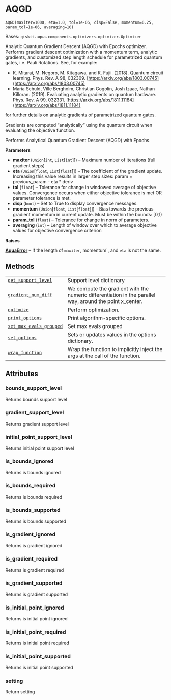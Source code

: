 # AQGD

<span id="undefined" />

`AQGD(maxiter=1000, eta=1.0, tol=1e-06, disp=False, momentum=0.25, param_tol=1e-06, averaging=10)`

Bases: `qiskit.aqua.components.optimizers.optimizer.Optimizer`

Analytic Quantum Gradient Descent (AQGD) with Epochs optimizer. Performs gradient descent optimization with a momentum term, analytic gradients, and customized step length schedule for parametrized quantum gates, i.e. Pauli Rotations. See, for example:

*   K. Mitarai, M. Negoro, M. Kitagawa, and K. Fujii. (2018). Quantum circuit learning. Phys. Rev. A 98, 032309. [https://arxiv.org/abs/1803.00745](https://arxiv.org/abs/1803.00745)
*   Maria Schuld, Ville Bergholm, Christian Gogolin, Josh Izaac, Nathan Killoran. (2019). Evaluating analytic gradients on quantum hardware. Phys. Rev. A 99, 032331. [https://arxiv.org/abs/1811.11184](https://arxiv.org/abs/1811.11184)

for further details on analytic gradients of parametrized quantum gates.

Gradients are computed “analytically” using the quantum circuit when evaluating the objective function.

Performs Analytical Quantum Gradient Descent (AQGD) with Epochs.

**Parameters**

*   **maxiter** (`Union`\[`int`, `List`\[`int`]]) – Maximum number of iterations (full gradient steps)
*   **eta** (`Union`\[`float`, `List`\[`float`]]) – The coefficient of the gradient update. Increasing this value results in larger step sizes: param = previous\_param - eta \* deriv
*   **tol** (`float`) – Tolerance for change in windowed average of objective values. Convergence occurs when either objective tolerance is met OR parameter tolerance is met.
*   **disp** (`bool`) – Set to True to display convergence messages.
*   **momentum** (`Union`\[`float`, `List`\[`float`]]) – Bias towards the previous gradient momentum in current update. Must be within the bounds: \[0,1)
*   **param\_tol** (`float`) – Tolerance for change in norm of parameters.
*   **averaging** (`int`) – Length of window over which to average objective values for objective convergence criterion

**Raises**

[**AquaError**](qiskit.aqua.AquaError#qiskit.aqua.AquaError "qiskit.aqua.AquaError") – If the length of `maxiter`, momentum\`, and `eta` is not the same.

## Methods

|                                                                                                                                                                                                                     |                                                                                                           |
| ------------------------------------------------------------------------------------------------------------------------------------------------------------------------------------------------------------------- | --------------------------------------------------------------------------------------------------------- |
| [`get_support_level`](qiskit.aqua.components.optimizers.AQGD.get_support_level#qiskit.aqua.components.optimizers.AQGD.get_support_level "qiskit.aqua.components.optimizers.AQGD.get_support_level")                 | Support level dictionary                                                                                  |
| [`gradient_num_diff`](qiskit.aqua.components.optimizers.AQGD.gradient_num_diff#qiskit.aqua.components.optimizers.AQGD.gradient_num_diff "qiskit.aqua.components.optimizers.AQGD.gradient_num_diff")                 | We compute the gradient with the numeric differentiation in the parallel way, around the point x\_center. |
| [`optimize`](qiskit.aqua.components.optimizers.AQGD.optimize#qiskit.aqua.components.optimizers.AQGD.optimize "qiskit.aqua.components.optimizers.AQGD.optimize")                                                     | Perform optimization.                                                                                     |
| [`print_options`](qiskit.aqua.components.optimizers.AQGD.print_options#qiskit.aqua.components.optimizers.AQGD.print_options "qiskit.aqua.components.optimizers.AQGD.print_options")                                 | Print algorithm-specific options.                                                                         |
| [`set_max_evals_grouped`](qiskit.aqua.components.optimizers.AQGD.set_max_evals_grouped#qiskit.aqua.components.optimizers.AQGD.set_max_evals_grouped "qiskit.aqua.components.optimizers.AQGD.set_max_evals_grouped") | Set max evals grouped                                                                                     |
| [`set_options`](qiskit.aqua.components.optimizers.AQGD.set_options#qiskit.aqua.components.optimizers.AQGD.set_options "qiskit.aqua.components.optimizers.AQGD.set_options")                                         | Sets or updates values in the options dictionary.                                                         |
| [`wrap_function`](qiskit.aqua.components.optimizers.AQGD.wrap_function#qiskit.aqua.components.optimizers.AQGD.wrap_function "qiskit.aqua.components.optimizers.AQGD.wrap_function")                                 | Wrap the function to implicitly inject the args at the call of the function.                              |

## Attributes

<span id="undefined" />

### bounds\_support\_level

Returns bounds support level

<span id="undefined" />

### gradient\_support\_level

Returns gradient support level

<span id="undefined" />

### initial\_point\_support\_level

Returns initial point support level

<span id="undefined" />

### is\_bounds\_ignored

Returns is bounds ignored

<span id="undefined" />

### is\_bounds\_required

Returns is bounds required

<span id="undefined" />

### is\_bounds\_supported

Returns is bounds supported

<span id="undefined" />

### is\_gradient\_ignored

Returns is gradient ignored

<span id="undefined" />

### is\_gradient\_required

Returns is gradient required

<span id="undefined" />

### is\_gradient\_supported

Returns is gradient supported

<span id="undefined" />

### is\_initial\_point\_ignored

Returns is initial point ignored

<span id="undefined" />

### is\_initial\_point\_required

Returns is initial point required

<span id="undefined" />

### is\_initial\_point\_supported

Returns is initial point supported

<span id="undefined" />

### setting

Return setting
